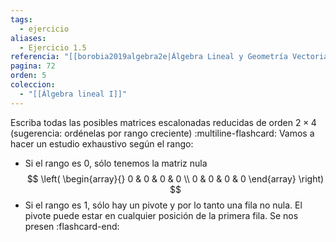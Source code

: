 ```yaml
---
tags:
  - ejercicio
aliases:
  - Ejercicio 1.5
referencia: "[[borobia2019algebra2e|Álgebra Lineal y Geometría Vectorial (2a ed)]]"
pagina: 72
orden: 5
coleccion:
  - "[[Álgebra lineal I]]"
---
```

Escriba todas las posibles matrices escalonadas reducidas de orden $2 \times 4$ (sugerencia: ordénelas por rango creciente)
:multiline-flashcard:
Vamos a hacer un estudio exhaustivo según el rango:
 - Si el rango es $0$, sólo tenemos la matriz nula
    $$
    \left(
    \begin{array}{}
    0 & 0 & 0 & 0 \\
    0 & 0 & 0 & 0
    \end{array}
    \right)
     $$
- Si el rango es $1$, sólo hay un pivote y por lo tanto una fila no nula. El pivote puede estar en cualquier posición de la primera fila. Se nos presen
:flashcard-end:
